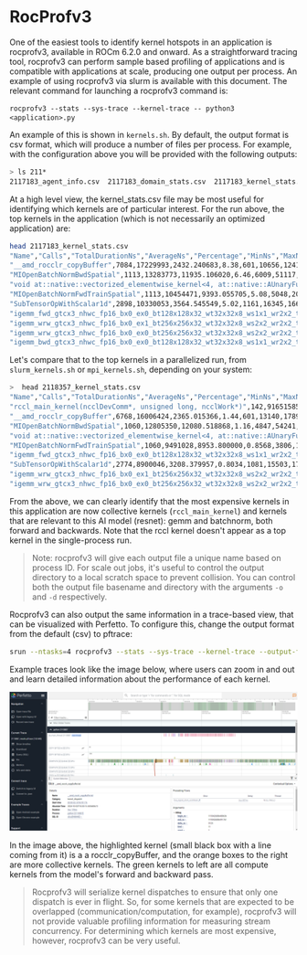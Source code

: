 # RocProfv3

One of the easiest tools to identify kernel hotspots in an application is rocprofv3, available in ROCm 6.2.0 and onward.  As a straightforward tracing tool, rocprofv3 can perform sample based profiling of applications and is compatible with applications at scale, producing one output per process.  An example of using rocprofv3 via slurm  is available with this document.  The relevant command for launching a rocprofv3 command is:

```
rocprofv3 --stats --sys-trace --kernel-trace -- python3 <application>.py
```

An example of this is shown in `kernels.sh`.  By default, the output format is csv format, which will produce a number of files per process.  For example, with the configuration above you will be provided with the following outputs:

```bash
> ls 211*
2117183_agent_info.csv  2117183_domain_stats.csv  2117183_kernel_stats.csv  2117183_kernel_trace.csv
```

At a high level view, the kernel_stats.csv file may be most useful for identifying which kernels are of particular interest.  For the run above, the top kernels in the application (which is not necessarily an optimized application) are:

```bash
head 2117183_kernel_stats.csv
"Name","Calls","TotalDurationNs","AverageNs","Percentage","MinNs","MaxNs","StdDev"
"__amd_rocclr_copyBuffer",7084,17229993,2432.240683,8.38,601,10656,1241.386133
"MIOpenBatchNormBwdSpatial",1113,13283773,11935.106020,6.46,6009,51117,6712.148824
"void at::native::vectorized_elementwise_kernel<4, at::native::AUnaryFunctor<float, float, float, at::native::binary_internal::MulFunctor<float> >, at::detail::Array<char*, 2> >(int, at::native::AUnaryFunctor<float, float, float, at::native::binary_internal::MulFunctor<float> >, at::detail::Array<char*, 2>)",3402,12535732,3684.812463,6.10,641,12458,1127.090878
"MIOpenBatchNormFwdTrainSpatial",1113,10454471,9393.055705,5.08,5048,20351,3723.028735
"SubTensorOpWithScalar1d",2898,10330053,3564.545549,5.02,1161,16345,1668.462768
"igemm_fwd_gtcx3_nhwc_fp16_bx0_ex0_bt128x128x32_wt32x32x8_ws1x1_wr2x2_ta1x8x2x1_1x4x1x64_tb1x8x2x1_1x4x1x64_gkgs",609,9725160,15969.064039,4.73,11818,29164,3533.613567
"igemm_wrw_gtcx3_nhwc_fp16_bx0_ex1_bt256x256x32_wt32x32x8_ws2x2_wr2x2_ta1x4x1x8_1x8x1x32_tb1x4x1x8_1x8x1x32_gkgs",252,7631141,30282.305556,3.71,24877,43866,2466.553834
"igemm_wrw_gtcx3_nhwc_fp16_bx0_ex0_bt256x256x32_wt32x32x8_ws2x2_wr2x2_ta1x4x1x8_1x8x1x32_tb1x4x1x8_1x8x1x32_gkgs",378,7155943,18931.066138,3.48,13741,31607,4078.800286
"igemm_bwd_gtcx3_nhwc_fp16_bx0_ex0_bt128x128x32_wt32x32x8_ws1x1_wr2x2_ta1x8x2x1_1x4x1x64_tb1x8x1x2_1x4x1x64_gkgs",462,7049063,15257.712121,3.43,11938,27081,2561.401809> 
```

Let's compare that to the top kernels in a parallelized run, from `slurm_kernels.sh` or `mpi_kernels.sh`, depending on your system:

```bash
>  head 2118357_kernel_stats.csv
"Name","Calls","TotalDurationNs","AverageNs","Percentage","MinNs","MaxNs","StdDev"
"rccl_main_kernel(ncclDevComm*, unsigned long, ncclWork*)",142,916515855,6454337.007042,82.74,7210,382428559,32102362.228032
"__amd_rocclr_copyBuffer",6768,16006424,2365.015366,1.44,601,13140,1789.526108
"MIOpenBatchNormBwdSpatial",1060,12805350,12080.518868,1.16,4847,54241,6935.866504
"void at::native::vectorized_elementwise_kernel<4, at::native::AUnaryFunctor<float, float, float, at::native::binary_internal::MulFunctor<float> >, at::detail::Array<char*, 2> >(int, at::native::AUnaryFunctor<float, float, float, at::native::binary_internal::MulFunctor<float> >, at::detail::Array<char*, 2>)",3220,10130050,3145.978261,0.9145,681,13781,1055.132363
"MIOpenBatchNormFwdTrainSpatial",1060,9491028,8953.800000,0.8568,3806,18106,3643.596736
"igemm_fwd_gtcx3_nhwc_fp16_bx0_ex0_bt128x128x32_wt32x32x8_ws1x1_wr2x2_ta1x8x2x1_1x4x1x64_tb1x8x2x1_1x4x1x64_gkgs",563,9075229,16119.412078,0.8192,8172,28763,3708.184699
"SubTensorOpWithScalar1d",2774,8900046,3208.379957,0.8034,1081,15503,1785.945155
"igemm_wrw_gtcx3_nhwc_fp16_bx0_ex1_bt256x256x32_wt32x32x8_ws2x2_wr2x2_ta1x4x1x8_1x8x1x32_tb1x4x1x8_1x8x1x32_gkgs",238,7955597,33426.878151,0.7182,14782,49634,4192.493464
"igemm_wrw_gtcx3_nhwc_fp16_bx0_ex0_bt256x256x32_wt32x32x8_ws2x2_wr2x2_ta1x4x1x8_1x8x1x32_tb1x4x1x8_1x8x1x32_gkgs",360,6661235,18503.430556,0.6013,11056,51717,5898.362328
```

From the above, we can clearly identify that the most expensive kernels in this application are now collective kernels (`rccl_main_kernel`) and kernels that are relevant to this AI model (resnet): gemm and batchnorm, both forward and backwards.  Note that the rccl kernel doesn't appear as a top kernel in the single-process run.

> Note: rocprofv3 will give each output file a unique name based on process ID.  For scale out jobs, it's useful to control the output directory to a local scratch space to prevent collision.  You can control both the output file basename and directory with the arguments `-o` and `-d` respectively.

Rocprofv3 can also output the same information in a trace-based view, that can be visualized with Perfetto.  To configure this, change the output format from the default (csv) to pftrace: 

```bash 
srun --ntasks=4 rocprofv3 --stats --sys-trace --kernel-trace --output-format pftrace -- python3 <application>.py
```

Example traces look like the image below, where users can zoom in and out and learn detailed information about the performance of each kernel.

![Rocprofv3 trace of the training application](rocprofv3-trace-output.png)

In the image above, the highlighted kernel (small black box with a line coming from it) is a a rocclr_copyBuffer, and the orange boxes to the right are more collective kernels.  The green kernels to left are all compute kernels from the model's forward and backward pass.

> Rocprofv3 will serialize kernel dispatches to ensure that only one dispatch is ever in flight.  So, for some kernels that are expected to be overlapped (communication/computation, for example), rocprofv3 will not provide valuable profiling information for measuring stream concurrency.  For determining which kernels are most expensive, however, rocprofv3 can be very useful.


